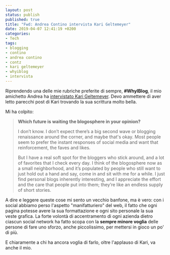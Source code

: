 ```yaml
---
layout: post
status: publish
published: true
title: "Fwd: Andrea Contino intervista Kari Geltemeyer"
date: 2019-04-07 12:41:19 +0200
categories:
- Tech
tags:
- blogging
- contino
- andrea contino
- contz
- kari geltemeyer
- whyiblog
- intervista
---
```


Riprendendo una delle mie rubriche preferite di sempre, **#WhyIBlog**, il mio amichetto Andrea ha [intervistato Kari Geltemeyer](https://andrea.co/blog/2019/4/4/whyiblog-intervista-a-kari-geltemeyer). Devo ammettere di aver letto parecchi post di Kari trovando la sua scrittura molto bella.

Mi ha colpito:

> **Which future is waiting the blogosphere in your opinion?**
>
> I don’t know. I don’t expect there’s a big second wave or blogging renaissance around the corner, and maybe that's okay. Most people seem to prefer the instant responses of social media and want that reinforcement, the faves and likes. 
>
> But I have a real soft spot for the bloggers who stick around, and a lot of favorites that I check every day. I think of the blogosphere now as a small neighborhood, and it’s populated by people who still want to just hold out a hand and say, come in and sit with me for a while. I just find personal blogs inherently interesting, and I appreciate the effort and the care that people put into them; they’re like an endless supply of short stories.

A dire e leggere queste cose mi sento un vecchio banfone, ma è vero: con i social abbiamo perso l'aspetto "manifatturiero" del web, il fatto che ogni pagina potesse avere la sua formattazione e ogni sito personale la sua veste grafica. La forte volontà di accentramento di ogni azienda dietro ciascun social network ha fatto scopa con la **sempre minore voglia** delle persone di fare uno sforzo, anche piccolissimo, per mettersi in gioco un po' di più.

E chiaramente a chi ha ancora voglia di farlo, oltre l'applauso di Kari, va anche il mio.

